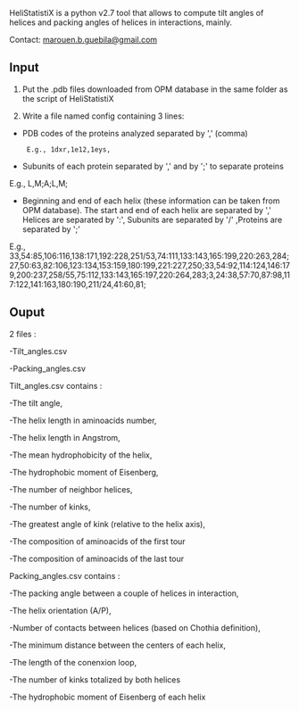 HeliStatistiX is a python v2.7 tool that allows to compute tilt angles of helices and packing angles of helices in interactions, mainly.

Contact: marouen.b.guebila@gmail.com

## Input

1. Put the .pdb files downloaded from OPM database in the same folder as the script of HeliStatistiX

2. Write a file named config containing 3 lines:

  - PDB codes of the proteins analyzed separated by ',' (comma)
	
         E.g., 1dxr,1e12,1eys,

  - Subunits of each protein separated by ',' and by ';' to separate proteins

   E.g., L,M;A;L,M;

  - Beginning and end of each helix (these information can be taken from OPM database). The start and end of each helix are separated by ','
Helices are separated by ':', Subunits are separated by '/' ,Proteins are separated by ';'
	
   E.g., 33,54:85,106:116,138:171,192:228,251/53,74:111,133:143,165:199,220:263,284;27,50:63,82:106,123:134,153:159,180:199,221:227,250;33,54:92,114:124,146:179,200:237,258/55,75:112,133:143,165:197,220:264,283;3,24:38,57:70,87:98,117:122,141:163,180:190,211/24,41:60,81;

## Ouput 

2 files :

-Tilt_angles.csv

-Packing_angles.csv

Tilt_angles.csv contains :

-The tilt angle,

-The helix length in aminoacids number,

-The helix length in Angstrom,

-The mean hydrophobicity of the helix,

-The hydrophobic moment of Eisenberg,

-The number of neighbor helices,

-The number of kinks,

-The greatest angle of kink (relative to the helix axis),

-The composition of aminoacids of the first tour 

-The composition of aminoacids of the last tour

Packing_angles.csv contains :

-The packing angle between a couple of helices in interaction,

-The helix orientation (A/P),

-Number of contacts between helices (based on Chothia definition),

-The minimum distance between the centers of each helix,

-The length of the conenxion loop,

-The number of kinks totalized by both helices

-The hydrophobic moment of Eisenberg of each helix


